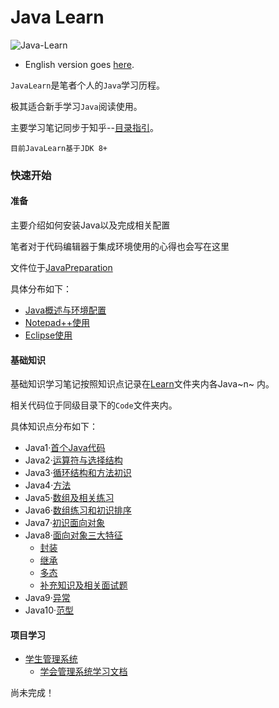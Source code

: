 # Java Learn

![Java-Learn](https://i.loli.net/2021/05/10/ekDavCf9KxPN8Ri.png)



- English version goes [here](./README.md).

`JavaLearn`是笔者个人的`Java`学习历程。

极其适合新手学习`Java`阅读使用。

主要学习笔记同步于知乎--[目录指引](https://zhuanlan.zhihu.com/p/367491567)。

`目前JavaLearn基于JDK 8+` 





### 快速开始

#### 准备

主要介绍如何安装Java以及完成相关配置

笔者对于代码编辑器于集成环境使用的心得也会写在这里

文件位于[JavaPreparation](https://github.com/fStardust/JavaLearn/tree/main/JavaPreparation)

具体分布如下：

- [Java概述与环境配置](https://github.com/fStardust/JavaLearn/blob/main/JavaPreparation/Java%E6%A6%82%E8%BF%B0%E4%B8%8E%E7%8E%AF%E5%A2%83%E9%85%8D%E7%BD%AE.md)
- [Notepad++使用](https://github.com/fStardust/JavaLearn/blob/main/JavaPreparation/Notepad%2B%2B.md)
- [Eclipse使用](https://github.com/fStardust/JavaLearn/blob/main/JavaPreparation/Eclipse%E4%BD%BF%E7%94%A8.md)

#### 基础知识

基础知识学习笔记按照知识点记录在[Learn](https://github.com/fStardust/JavaLearn/tree/main/Learn)文件夹内各Java~n~ 内。

相关代码位于同级目录下的`Code`文件夹内。

具体知识点分布如下：

- Java1·[首个Java代码](https://github.com/fStardust/JavaLearn/blob/main/Learn/Java1/Java1.md)
- Java2·[运算符与选择结构](https://github.com/fStardust/JavaLearn/blob/main/Learn/Java2/Java2.md)
- Java3·[循环结构和方法初识](https://github.com/fStardust/JavaLearn/tree/main/Learn/Java3/Java3.md)
- Java4·[方法](https://github.com/fStardust/JavaLearn/tree/main/Learn/Java4/Java4.md)
- Java5·[数组及相关练习](https://github.com/fStardust/JavaLearn/tree/main/Learn/Java5/Java5)
- Java6·[数组练习和初识排序](https://github.com/fStardust/JavaLearn/tree/main/Learn/Java6/Java6.md)
- Java7·[初识面向对象](https://github.com/fStardust/JavaLearn/tree/main/Learn/Java7/Java7.md)
- Java8·[面向对象三大特征](https://github.com/fStardust/JavaLearn/tree/main/Learn/Java8) 
  - [封装](https://github.com/fStardust/JavaLearn/blob/main/Learn/Java8/Java8-1.md)
  - [继承](https://github.com/fStardust/JavaLearn/blob/main/Learn/Java8/Java8-2.md)
  - [多态](https://github.com/fStardust/JavaLearn/blob/main/Learn/Java8/Java8-3.md)
  - [补充知识及相关面试题](https://github.com/fStardust/JavaLearn/blob/main/Learn/Java8/Java8-4.md)
- Java9·[异常](https://github.com/fStardust/JavaLearn/blob/main/Learn/Java9/Java9.md)
- Java10·[范型](https://github.com/fStardust/JavaLearn/blob/main/Learn/Java10/Java10.md)

#### 项目学习

- [学生管理系统](https://github.com/fStardust/JavaLearn/tree/main/StudentSystem)
  - [学会管理系统学习文档](https://github.com/fStardust/JavaLearn/blob/main/StudentSystem/StudentSystem-Learn.md)



尚未完成！

